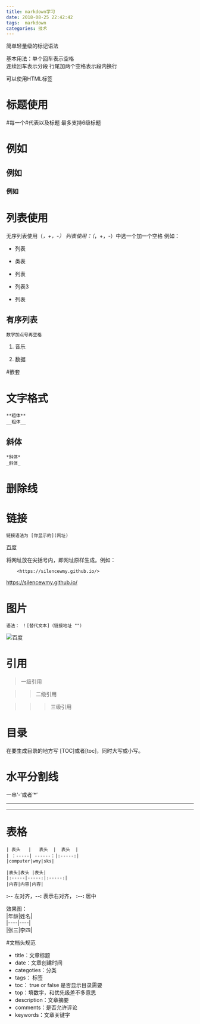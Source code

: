 ```yaml
---
title: markdown学习
date: 2018-08-25 22:42:42
tags:  markdown
categories: 技术
---
```




简单轻量级的标记语法

<!--more-->

基本用法：单个回车表示空格  
  连续回车表示分段  行尾加两个空格表示段内换行

可以使用HTML标签

# 标题使用
 #每一个#代表以及标题 最多支持6级标题

# 例如

## 例如
### 例如

# 列表使用
无序列表使用（*，+，-）
    列表使用：（*，+，-）中选一个加一个空格
例如：

* 列表

* 类表

* 列表

+ 列表3

+ 列表


## 有序列表
    数字加点号再空格

1. 音乐

2. 数据

#嵌套


# 文字格式
    **粗体**
    __粗体__
## 斜体
    *斜体*
    _斜体_
# 删除线


# 链接

    链接语法为 [你显示的](网址)
[百度](http://www.baidu.com "百度一下你就知道")

将网址放在尖括号内，即网址原样生成。例如：  

        <https://silencewmy.github.io/>
<https://silencewmy.github.io/>

# 图片
    语法： ！[替代文本]（链接地址 ""）

![百度](https://www.baidu.com/img/bd_logo1.png "百度一下")

# 引用

>一级引用

>>二级引用

>>>三级引用

# 目录   
在要生成目录的地方写 [TOC]或者[toc]，同时大写或小写。

# 水平分割线

一串‘-’或者‘*’

------------------------------------------------------

*******************************************************************************

# 表格
    | 表头   |   表头  |  表头  |
    | ：-----| ------：|:-----:|
    |computer|wmy|sks|

    |表头|表头 |表头|
    |:-----|-----:|:-----:| 
    |内容|内容|内容|
  **:--** 左对齐，**--:** 表示右对齐， **:--:** 居中 


效果图：  
|年龄|姓名|  
|----|----|  
|张三|李四|


#文档头规范

- title：文章标题
- date：文章创建时间
- categoties：分类
- tags： 标签
- toc： true or false 是否显示目录需要
- top：填数字，和优先级差不多意思
- description：文章摘要
- comments：是否允许评论
- keywords：文章关键字

